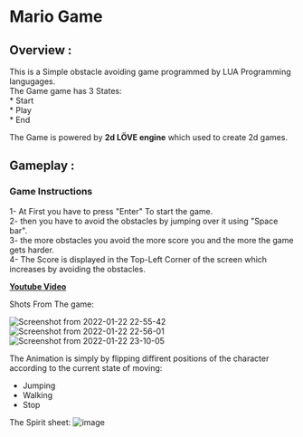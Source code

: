 # Mario Game  



## Overview :  
  This is a Simple obstacle avoiding game programmed by LUA Programming langugages.  
  The Game game has 3 States:  
      * Start  
      * Play  
      * End  
 
  The Game is powered by **2d LÖVE engine** which used to create 2d games.  
  
  
  ## Gameplay : 
  ###   Game Instructions
        
  1- At First you have to press "Enter" To start the game.  
  2- then you have to avoid the obstacles by jumping over it using "Space bar".  
  3- the more obstacles you avoid the more score you and the more the game gets harder.  
  4- The Score is displayed in the Top-Left Corner of the screen which increases by avoiding the obstacles.  
    
    
    
   [**Youtube Video**](https://www.youtube.com/watch?v=hcE-4DSYIhU)
  
  
  
  Shots From The game:
  
   ![Screenshot from 2022-01-22 22-55-42](https://user-images.githubusercontent.com/52636794/150655396-a5bd753f-13f4-48dd-8a0a-b19c44f6ae6d.png)
   ![Screenshot from 2022-01-22 22-56-01](https://user-images.githubusercontent.com/52636794/150655538-16bed6e3-eef2-4c89-9e92-741d6c9cbd53.png)
   ![Screenshot from 2022-01-22 23-10-05](https://user-images.githubusercontent.com/52636794/150655672-f9b3ba9e-76aa-46ba-a144-526b809396aa.png)


The Animation is simply by flipping diffirent positions of the character according to  the current state of moving:
  * Jumping
  * Walking 
  * Stop
  
  
 The Spirit sheet:
 ![image](https://user-images.githubusercontent.com/52636794/150655667-a7740e62-bc63-40a6-834f-222817c466d6.png)

  
  
 
  
  
  
 
  
  
  
  

